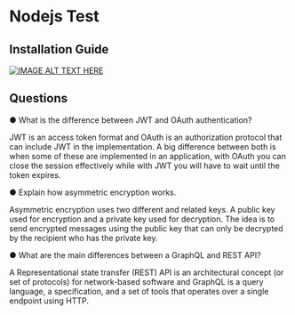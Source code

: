 # Nodejs Test

## Installation Guide

[![IMAGE ALT TEXT HERE](https://img.youtube.com/vi/YOUTUBE_VIDEO_ID_HERE/0.jpg)](https://www.youtube.com/watch?v=<>)

## Questions

● What is the difference between JWT and OAuth authentication?

JWT is an access token format and OAuth is an authorization protocol that can include JWT in the implementation. A big difference between both is when some of these are implemented in an application, with OAuth you can close the session effectively while with JWT you will have to wait until the token expires.

● Explain how asymmetric encryption works.

Asymmetric encryption uses two different and related keys. A public key used for encryption and a private key used for decryption. The idea is to send encrypted messages using the public key that can only be decrypted by the recipient who has the private key.

● What are the main differences between a GraphQL and REST API?

A Representational state transfer (REST) API is an architectural concept (or set of protocols) for network-based software and  GraphQL is a query language, a specification, and a set of tools that operates over a single endpoint using HTTP.